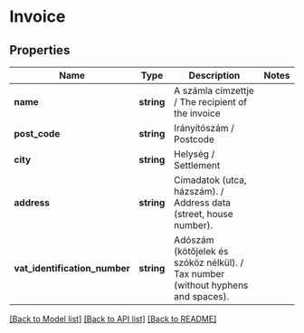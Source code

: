 # Invoice

## Properties
Name | Type | Description | Notes
------------ | ------------- | ------------- | -------------
**name** | **string** | A számla címzettje   /   The recipient of the invoice | 
**post_code** | **string** | Irányítószám   /   Postcode | 
**city** | **string** | Helység   /   Settlement | 
**address** | **string** | Címadatok (utca, házszám).   /   Address data (street, house number). | 
**vat_identification_number** | **string** | Adószám (kötőjelek és szóköz nélkül).   /   Tax number (without hyphens and spaces). | 

[[Back to Model list]](../../README.md#documentation-for-models) [[Back to API list]](../../README.md#documentation-for-api-endpoints) [[Back to README]](../../README.md)

